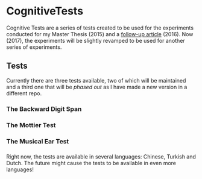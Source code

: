 # CognitiveTests
Cognitive Tests are a series of tests created to be used for the experiments conducted for my Master Thesis (2015) and a [follow-up article](https://doi.org/10.3389/fnhum.2016.00288) (2016). Now (2017), the experiments will be slightly revamped to be used for another series of experiments.

## Tests
Currently there are three tests available, two of which will be maintained and a third one that will be *phased out* as I have made a new version in a different repo.

### The Backward Digit Span

### The Mottier Test

### The Musical Ear Test

###

Right now, the tests are available in several languages: Chinese, Turkish and Dutch. The future might cause the tests to be available in even more languages!